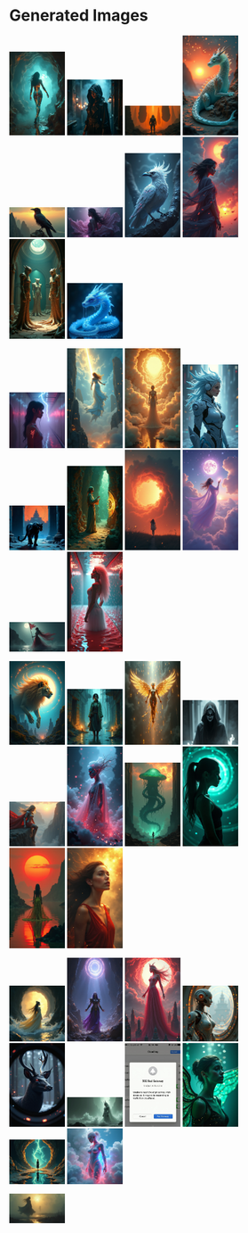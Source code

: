 # Generated Images



<img src="2025_08_03_01.png" width="100"/> <img src="2025_08_03_02.png" width="100"/> <img src="2025_08_03_03.png" width="100"/> <img src="2025_08_03_04.png" width="100"/> <img src="2025_08_03_05.png" width="100"/> <img src="2025_08_03_06.png" width="100"/> <img src="2025_08_03_07.png" width="100"/> <img src="2025_08_03_08.png" width="100"/> <img src="2025_08_03_09.png" width="100"/> <img src="2025_08_03_10.png" width="100"/>

<img src="2025_08_03_11.png" width="100"/> <img src="2025_08_03_12.png" width="100"/> <img src="2025_08_03_13.png" width="100"/> <img src="2025_08_03_14.png" width="100"/> <img src="2025_08_03_15.png" width="100"/> <img src="2025_08_03_16.png" width="100"/> <img src="2025_08_03_17.png" width="100"/> <img src="2025_08_03_18.png" width="100"/> <img src="2025_08_03_19.png" width="100"/> <img src="2025_08_03_20.png" width="100"/>

<img src="2025_08_03_21.png" width="100"/> <img src="2025_08_03_22.png" width="100"/> <img src="2025_08_03_23.png" width="100"/> <img src="2025_08_03_24.png" width="100"/> <img src="2025_08_03_25.png" width="100"/> <img src="2025_08_03_26.png" width="100"/> <img src="2025_08_03_27.png" width="100"/> <img src="2025_08_03_28.png" width="100"/> <img src="2025_08_03_29.png" width="100"/> <img src="2025_08_03_30.png" width="100"/>

<img src="2025_08_03_31.png" width="100"/> <img src="2025_08_03_32.png" width="100"/> <img src="2025_08_03_33.png" width="100"/> <img src="2025_08_03_34.png" width="100"/> <img src="2025_08_03_35.png" width="100"/> <img src="2025_08_03_36.png" width="100"/> <img src="2025_08_03_37.png" width="100"/> <img src="2025_08_03_38.png" width="100"/> <img src="2025_08_03_39.png" width="100"/> <img src="2025_08_03_40.png" width="100"/>

<img src="2025_08_03_41.png" width="100"/>